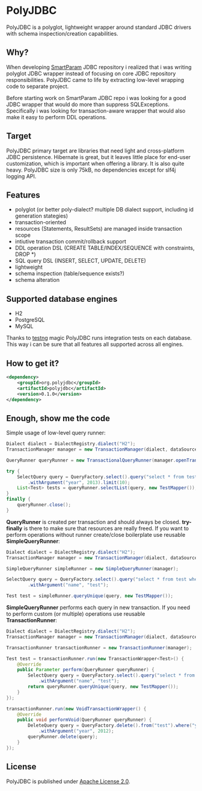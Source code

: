 # PolyJDBC

PolyJDBC is a polyglot, lightweight wrapper around standard JDBC drivers with
schema inspection/creation capabilities.

## Why?

When developing [SmartParam](http://smartparam.org) JDBC repository i realized
that i was writing polyglot JDBC wrapper instead of focusing on core JDBC repository responsibilities.
PolyJDBC came to life by extracting low-level wrapping code to separate project.

Before starting work on SmartParam JDBC repo i was looking for a good JDBC wrapper
that would do more than suppress SQLExceptions. Specifically i was looking for
transaction-aware wrapper that would also make it easy to perform DDL operations.

## Target

PolyJDBC primary target are libraries that need light and cross-platform JDBC
persistence. Hibernate is great, but it leaves little place for end-user customization,
which is important when offering a library. It is also quite heavy. PolyJDBC size is
only 75kB, no dependencies except for slf4j logging API.

## Features

* polyglot (or better poly-dialect? multiple DB dialect support, including id generation stategies)
* transaction-oriented
* resources (Statements, ResultSets) are managed inside transaction scope
* intiutive transaction commit/rollback support
* DDL operation DSL (CREATE TABLE/INDEX/SEQUENCE with constraints, DROP *)
* SQL query DSL (INSERT, SELECT, UPDATE, DELETE)
* lightweight
* schema inspection (table/sequence exists?)
* schema alteration

## Supported database engines

* H2
* PostgreSQL
* MySQL

Thanks to [testng](http://testng.org/) magic PolyJDBC runs integration tests
on each database. This way i can be sure that all features all supported across
all engines.

## How to get it?

```xml
<dependency>
    <groupId>org.polyjdbc</groupId>
    <artifactId>polyjdbc</artifactId>
    <version>0.1.0</version>
</dependency>
```

## Enough, show me the code

Simple usage of low-level query runner:

```java
Dialect dialect = DialectRegistry.dialect("H2");
TransactionManager manager = new TransactionManager(dialect, dataSource);

QueryRunner queryRunner = new TransactionalQueryRunner(manager.openTransaction());

try {
    SelectQuery query = QueryFactory.select().query("select * from test where year = :year")
        .withArgument("year", 2013).limit(10);
    List<Test> tests = queryRunner.selectList(query, new TestMapper());
}
finally {
    queryRunner.close();
}
```

**QueryRunner** is created per transaction and should always be closed.
 **try-finally** is there to make sure that resources are really freed. If you want to
perform operations without runner create/close boilerplate use reusable **SimpleQueryRunner**:

```java
Dialect dialect = DialectRegistry.dialect("H2");
TransactionManager manager = new TransactionManager(dialect, dataSource);

SimpleQueryRunner simpleRunner = new SimpleQueryRunner(manager);

SelectQuery query = QueryFactory.select().query("select * from test where name = :name")
        .withArgument("name", "test");

Test test = simpleRunner.queryUnique(query, new TestMapper());
```

**SimpleQueryRunner** performs each query in new transaction. If you need to perform
custom (or multiple) operations use reusable **TransactionRunner**:

```java
Dialect dialect = DialectRegistry.dialect("H2");
TransactionManager manager = new TransactionManager(dialect, dataSource);

TransactionRunner transactionRunner = new TransactionRunner(manager);

Test test = transactionRunner.run(new TransactionWrapper<Test>() {
    @Override
    public Parameter perform(QueryRunner queryRunner) {
        SelectQuery query = QueryFactory.select().query("select * from test where name = :name")
            .withArgument("name", "test");
        return queryRunner.queryUnique(query, new TestMapper());
    }
});

transactionRunner.run(new VoidTransactionWrapper() {
    @Override
    public void performVoid(QueryRunner queryRunner) {
        DeleteQuery query = QueryFactory.delete().from("test").where("year < :year")
            .withArgument("year", 2012);
        queryRunner.delete(query);
    }
});
```

## License

PolyJDBC is published under [Apache License 2.0](http://www.apache.org/licenses/LICENSE-2.0).